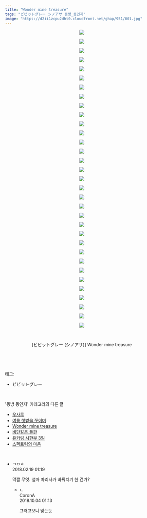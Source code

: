 ```yaml
---
title: "Wonder mine treasure"
tags: "ビビットグレー シノアサ 동방_동인지"
image: "https://d2ii1zcpu2dht0.cloudfront.net/ghap/951/001.jpg"
---
```

<div class="article">
<p style="text-align: center; clear: none; float: none;"><img src="{{ site.imgserver9 }}/ghap/951/001.jpg"/></p>
<p style="text-align: center; clear: none; float: none;"><img src="{{ site.imgserver9 }}/ghap/951/002.jpg"/></p>
<p style="text-align: center; clear: none; float: none;"><img src="{{ site.imgserver9 }}/ghap/951/003.jpg"/></p>
<p style="text-align: center; clear: none; float: none;"><img src="{{ site.imgserver9 }}/ghap/951/004.jpg"/></p>
<p style="text-align: center; clear: none; float: none;"><img src="{{ site.imgserver9 }}/ghap/951/005.jpg"/></p>
<p style="text-align: center; clear: none; float: none;"><img src="{{ site.imgserver9 }}/ghap/951/006.jpg"/></p>
<p style="text-align: center; clear: none; float: none;"><img src="{{ site.imgserver9 }}/ghap/951/007.jpg"/></p>
<p style="text-align: center; clear: none; float: none;"><img src="{{ site.imgserver9 }}/ghap/951/008.jpg"/></p>
<p style="text-align: center; clear: none; float: none;"><img src="{{ site.imgserver9 }}/ghap/951/009.jpg"/></p>
<p style="text-align: center; clear: none; float: none;"><img src="{{ site.imgserver9 }}/ghap/951/010.jpg"/></p>
<p style="text-align: center; clear: none; float: none;"><img src="{{ site.imgserver9 }}/ghap/951/011.jpg"/></p>
<p style="text-align: center; clear: none; float: none;"><img src="{{ site.imgserver9 }}/ghap/951/012.jpg"/></p>
<p style="text-align: center; clear: none; float: none;"><img src="{{ site.imgserver9 }}/ghap/951/013.jpg"/></p>
<p style="text-align: center; clear: none; float: none;"><img src="{{ site.imgserver9 }}/ghap/951/014.jpg"/></p>
<p style="text-align: center; clear: none; float: none;"><img src="{{ site.imgserver9 }}/ghap/951/015.jpg"/></p>
<p style="text-align: center; clear: none; float: none;"><img src="{{ site.imgserver9 }}/ghap/951/016.jpg"/></p>
<p style="text-align: center; clear: none; float: none;"><img src="{{ site.imgserver9 }}/ghap/951/017.jpg"/></p>
<p style="text-align: center; clear: none; float: none;"><img src="{{ site.imgserver9 }}/ghap/951/018.jpg"/></p>
<p style="text-align: center; clear: none; float: none;"><img src="{{ site.imgserver9 }}/ghap/951/019.jpg"/></p>
<p style="text-align: center; clear: none; float: none;"><img src="{{ site.imgserver9 }}/ghap/951/020.jpg"/></p>
<p style="text-align: center; clear: none; float: none;"><img src="{{ site.imgserver9 }}/ghap/951/021.jpg"/></p>
<p style="text-align: center; clear: none; float: none;"><img src="{{ site.imgserver9 }}/ghap/951/022.jpg"/></p>
<p style="text-align: center; clear: none; float: none;"><img src="{{ site.imgserver9 }}/ghap/951/023.jpg"/></p>
<p style="text-align: center; clear: none; float: none;"><img src="{{ site.imgserver9 }}/ghap/951/024.jpg"/></p>
<p style="text-align: center; clear: none; float: none;"><img src="{{ site.imgserver9 }}/ghap/951/025.jpg"/></p>
<p style="text-align: center; clear: none; float: none;"><img src="{{ site.imgserver9 }}/ghap/951/026.jpg"/></p>
<p style="text-align: center; clear: none; float: none;"><img src="{{ site.imgserver9 }}/ghap/951/027.jpg"/></p>
<p style="text-align: center; clear: none; float: none;"><img src="{{ site.imgserver9 }}/ghap/951/028.jpg"/></p>
<p style="text-align: center; clear: none; float: none;"><img src="{{ site.imgserver9 }}/ghap/951/029.jpg"/></p>
<p style="text-align: center; clear: none; float: none;"><img src="{{ site.imgserver9 }}/ghap/951/030.jpg"/></p>
<p style="text-align: center; clear: none; float: none;"><img src="{{ site.imgserver9 }}/ghap/951/031.jpg"/></p>
<p style="text-align: center; clear: none; float: none;"><img src="{{ site.imgserver9 }}/ghap/951/032.jpg"/></p>
<p style="text-align: center; clear: none; float: none;"><img src="{{ site.imgserver9 }}/ghap/951/033.jpg"/></p>
<p style="text-align: center; clear: none; float: none;"><br/></p>
<p style="text-align: center; clear: none; float: none;">[ビビットグレー (シノアサ)] Wonder mine treasure</p>
<p><br/></p>
</div><br/>
<div class="tagTrail">
<p>태그: </p>
<ul>
<li>ビビットグレー</li>
</ul>
</div><br/>
<div class="another">
<p>'동방 동인지' 카테고리의 다른 글</p>
<ul>
<li><a href="/ghap_954">우사루</a></li>
<li><a href="/ghap_953">여름 햇볕을 쪼이며</a></li>
<li><a href="/ghap_951">Wonder mine treasure</a></li>
<li><a href="/ghap_950">비단같은 들판</a></li>
<li><a href="/ghap_949">유카링 시한부 3일</a></li>
<li><a href="/ghap_948">스펙트럼의 마음</a></li>
</ul>
</div><br/>
<div class="cb_module cb_fluid">
<div class="cb_wrt cb_profile">
<div class="comment">
<ul>
<li class="cb_thumb_off" id="comment15202336">
<div class="cb_comment_area">
<div class="cb_info_area">
<div class="cb_section">
<span class="cb_nick_name">ㄱㅁㅎ</span>
</div>
<div class="cb_section">
<span class="cb_date">2018.02.19 01:19 </span>
</div>
</div>
<div class="cb_dsc_comment">
<p class="cb_dsc">
											막짤 무엇. 설마 마리사가 바꿔치기 한 건가?
										</p>
</div>
<ul>
<li class="cb_thumb_off" id="comment15344614">
<span class="cb_bu_subnode">ㄴ</span>
<div class="cb_comment_area">
<div class="cb_info_area">
<div class="cb_section">
<span class="cb_nick_name">CoronA</span>
</div>
<div class="cb_section">
<span class="cb_date">2018.10.04 01:13 </span>
</div>
</div>
<div class="cb_dsc_comment">
<p class="cb_dsc">
																그러고보니 맞는듯
															</p>
</div>
</div>
</li>
</ul>
</div></li>
</ul>
</div>
</div><!-- commentList close -->
</div><br/>
